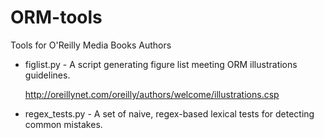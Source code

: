 ORM-tools
=========

Tools for O'Reilly Media Books Authors

* figlist.py - A script generating figure list meeting ORM illustrations guidelines.

  http://oreillynet.com/oreilly/authors/welcome/illustrations.csp

* regex_tests.py - A set of naive, regex-based lexical tests for detecting common mistakes.

